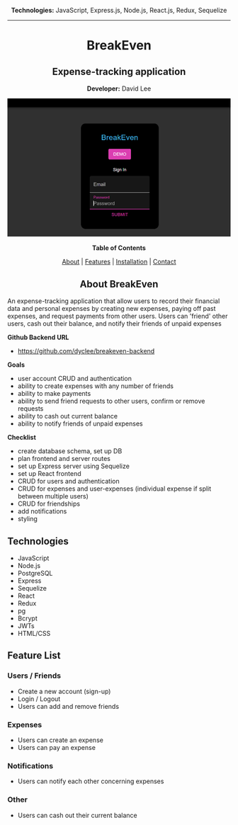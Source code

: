 <div align="center">

**Technologies:**
JavaScript, Express.js, Node.js, React.js, Redux, Sequelize

---

# BreakEven
## Expense-tracking application

**Developer:**
David Lee

<img src="readme/login.PNG" alt="login">

**Table of Contents**

[About](#about-breakeven) | [Features](#features) | [Installation](#installation) | [Contact](#contact)


## About BreakEven

</div>

An expense-tracking application that allow users to record their financial data and personal expenses by creating new expenses, paying off past expenses, and request payments from other users. Users can 'friend' other users, cash out their balance, and notify their friends of unpaid expenses

**Github Backend URL**
* https://github.com/dyclee/breakeven-backend

**Goals**
* user account CRUD and authentication
* ability to create expenses with any number of friends
* ability to make payments
* ability to send friend requests to other users, confirm or remove requests
* ability to cash out current balance
* ability to notify friends of unpaid expenses

**Checklist**
* create database schema, set up DB
* plan frontend and server routes
* set up Express server using Sequelize
* set up React frontend
* CRUD for users and authentication
* CRUD for expenses and user-expenses (individual expense if split between multiple users)
* CRUD for friendships
* add notifications
* styling

## Technologies
- JavaScript
- Node.js
- PostgreSQL
- Express
- Sequelize
- React
- Redux
- pg
- Bcrypt
- JWTs
- HTML/CSS

## Feature List
### Users / Friends
- Create a new account (sign-up)
- Login / Logout
- Users can add and remove friends

### Expenses
- Users can create an expense
- Users can pay an expense

### Notifications
- Users can notify each other concerning expenses

### Other
- Users can cash out their current balance

